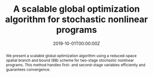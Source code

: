 ---
title: "A scalable global optimization algorithm for stochastic nonlinear programs"
tags: ['global optimization', 'stochastic programming']
authors: ['Yankai Cao', 'Victor M Zavala']
publication_types: ['article-journal']
publication: "*Journal of Global Optimization*"
abstract: We present a scalable global optimization algorithm using a reduced-space spatial branch and bound (BB) scheme for two-stage stochastic nonlinear programs. This method handles first- and second-stage variables efficiently and guarantees convergence.
date: "2019-10-01T00:00:00Z"
publishDate: "2019-10-01T00:00:00Z"
url_pdf: ""
featured: false
projects: []
slides: ""
---